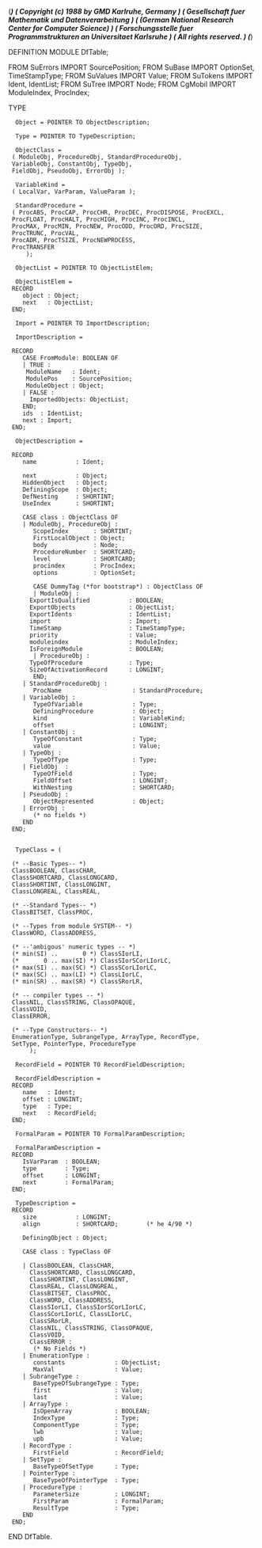 (******************************************************************************)
(* Copyright (c) 1988 by GMD Karlruhe, Germany				      *)
(* Gesellschaft fuer Mathematik und Datenverarbeitung			      *)
(* (German National Research Center for Computer Science)		      *)
(* Forschungsstelle fuer Programmstrukturen an Universitaet Karlsruhe	      *)
(* All rights reserved.							      *)
(******************************************************************************)

DEFINITION MODULE DfTable;

   FROM SuErrors IMPORT
      SourcePosition;
   FROM SuBase IMPORT
      OptionSet, TimeStampType;
   FROM SuValues IMPORT
      Value;
   FROM SuTokens IMPORT
      Ident, IdentList;
   FROM SuTree IMPORT
      Node;
   FROM CgMobil IMPORT
      ModuleIndex, ProcIndex;


   TYPE

      Object = POINTER TO ObjectDescription;

      Type = POINTER TO TypeDescription;

      ObjectClass =
	 ( ModuleObj, ProcedureObj, StandardProcedureObj, 
	 VariableObj, ConstantObj, TypeObj,
	 FieldObj, PseudoObj, ErrorObj );

      VariableKind =
	 ( LocalVar, VarParam, ValueParam );

      StandardProcedure = 
	 ( ProcABS, ProcCAP, ProcCHR, ProcDEC, ProcDISPOSE, ProcEXCL,
	 ProcFLOAT, ProcHALT, ProcHIGH, ProcINC, ProcINCL,
	 ProcMAX, ProcMIN, ProcNEW, ProcODD, ProcORD, ProcSIZE,
	 ProcTRUNC, ProcVAL, 
	 ProcADR, ProcTSIZE, ProcNEWPROCESS,
	 ProcTRANSFER 
         );

      ObjectList = POINTER TO ObjectListElem;

      ObjectListElem =
	 RECORD
	    object : Object;
	    next   : ObjectList;
	 END;

      Import = POINTER TO ImportDescription;

      ImportDescription =

	 RECORD
	    CASE FromModule: BOOLEAN OF
	    | TRUE :
		 ModuleName   : Ident;
		 ModulePos    : SourcePosition;
		 ModuleObject : Object;
	    | FALSE :
	      ImportedObjects: ObjectList;
	    END;
	    ids  : IdentList;
	    next : Import;
	 END;

      ObjectDescription =

	 RECORD
	    name           : Ident;

	    next           : Object;
	    HiddenObject   : Object;
	    DefiningScope  : Object;
	    DefNesting     : SHORTINT;
	    UseIndex       : SHORTINT;

	    CASE class : ObjectClass OF
	    | ModuleObj, ProcedureObj :
	       ScopeIndex       : SHORTINT;
	       FirstLocalObject : Object;
	       body             : Node;
	       ProcedureNumber  : SHORTCARD;
	       level            : SHORTCARD;
	       procindex        : ProcIndex;
	       options          : OptionSet;

	       CASE DummyTag (*for bootstrap*) : ObjectClass OF
	       | ModuleObj :
		  ExportIsQualified           : BOOLEAN;
		  ExportObjects               : ObjectList;
		  ExportIdents                : IdentList;
		  import                      : Import;
		  TimeStamp                   : TimeStampType;
		  priority                    : Value;
		  moduleindex                 : ModuleIndex;
		  IsForeignModule             : BOOLEAN;
	       | ProcedureObj :
		  TypeOfProcedure             : Type;
		  SizeOfActivationRecord      : LONGINT;
	       END;
	    | StandardProcedureObj :
	       ProcName                    : StandardProcedure;
	    | VariableObj :
	       TypeOfVariable              : Type;
	       DefiningProcedure           : Object;
	       kind                        : VariableKind;
	       offset                      : LONGINT;
	    | ConstantObj :
	       TypeOfConstant              : Type;
	       value                       : Value;
	    | TypeObj :
	       TypeOfType                  : Type;
	    | FieldObj  :
	       TypeOfField                 : Type;
	       FieldOffset                 : LONGINT;
	       WithNesting                 : SHORTCARD;
	    | PseudoObj :
	       ObjectRepresented           : Object;
	    | ErrorObj :
	       (* no fields *)
	    END
	 END;


      TypeClass = (

	 (* --Basic Types-- *)
	 ClassBOOLEAN, ClassCHAR,
	 ClassSHORTCARD, ClassLONGCARD,
	 ClassSHORTINT, ClassLONGINT,
	 ClassLONGREAL, ClassREAL,

	 (* --Standard Types-- *)
	 ClassBITSET, ClassPROC, 

	 (* --Types from module SYSTEM-- *)
	 ClassWORD, ClassADDRESS,

	 (* --'ambigous' numeric types -- *)
	 (* min(SI) ..       0 *) ClassSIorLI,
	 (*       0 .. max(SI) *) ClassSIorSCorLIorLC,
	 (* max(SI) .. max(SC) *) ClassSCorLIorLC,
	 (* max(SC) .. max(LI) *) ClassLIorLC,
	 (* min(SR) .. max(SR) *) ClassSRorLR,

	 (* -- compiler types -- *)
	 ClassNIL, ClassSTRING, ClassOPAQUE,
	 ClassVOID,
	 ClassERROR,

	 (* --Type Constructors-- *)
	 EnumerationType, SubrangeType, ArrayType, RecordType,
	 SetType, PointerType, ProcedureType
          );

      RecordField = POINTER TO RecordFieldDescription;

      RecordFieldDescription =
	 RECORD
	    name   : Ident;
	    offset : LONGINT;
	    type   : Type;
	    next   : RecordField;
	 END;

      FormalParam = POINTER TO FormalParamDescription;

      FormalParamDescription =
	 RECORD
	    IsVarParam  : BOOLEAN;
	    type        : Type;
	    offset      : LONGINT;
	    next        : FormalParam;
	 END;

      TypeDescription =
	 RECORD
	    size           : LONGINT;
	    align          : SHORTCARD;        (* he 4/90 *)

	    DefiningObject : Object;

	    CASE class : TypeClass OF

	    | ClassBOOLEAN, ClassCHAR,
	      ClassSHORTCARD, ClassLONGCARD,
	      ClassSHORTINT, ClassLONGINT,
	      ClassREAL, ClassLONGREAL,
	      ClassBITSET, ClassPROC, 
	      ClassWORD, ClassADDRESS,
	      ClassSIorLI, ClassSIorSCorLIorLC,
	      ClassSCorLIorLC, ClassLIorLC,
	      ClassSRorLR,
	      ClassNIL, ClassSTRING, ClassOPAQUE,
	      ClassVOID,
	      ClassERROR :
	       (* No Fields *)
	    | EnumerationType :
	       constants              : ObjectList;
	       MaxVal                 : Value;
	    | SubrangeType :
	       BaseTypeOfSubrangeType : Type;
	       first                  : Value;
	       last                   : Value;
	    | ArrayType :
	       IsOpenArray            : BOOLEAN;
	       IndexType              : Type;
	       ComponentType          : Type;
	       lwb                    : Value;
	       upb                    : Value;
	    | RecordType :
	       FirstField             : RecordField;
	    | SetType :
	       BaseTypeOfSetType      : Type;
	    | PointerType :
	       BaseTypeOfPointerType  : Type;
	    | ProcedureType :
	       ParameterSize          : LONGINT;
	       FirstParam             : FormalParam;
	       ResultType             : Type;
	    END
	 END;

END DfTable.
